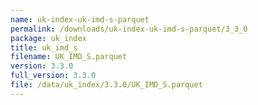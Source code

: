 ```yaml
---
name: uk-index-uk-imd-s-parquet
permalink: /downloads/uk-index-uk-imd-s-parquet/3_3_0
package: uk_index
title: uk_imd_s
filename: UK_IMD_S.parquet
version: 3.3.0
full_version: 3.3.0
file: /data/uk_index/3.3.0/UK_IMD_S.parquet
---
```

